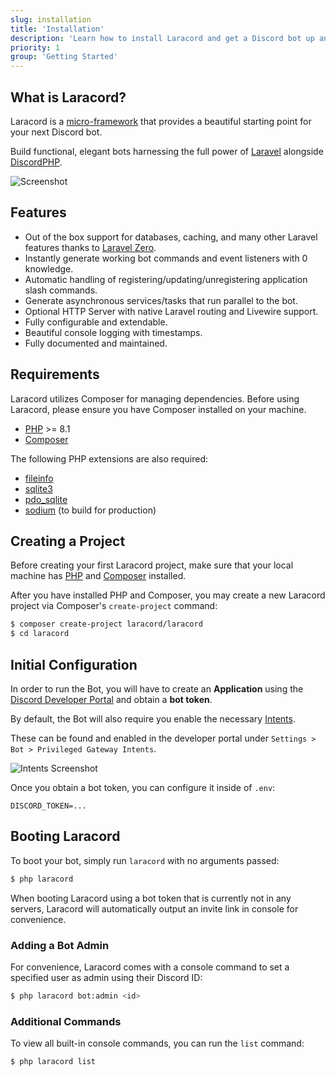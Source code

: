 ```yaml
---
slug: installation
title: 'Installation'
description: 'Learn how to install Laracord and get a Discord bot up and running in just a few steps.'
priority: 1
group: 'Getting Started'
---
```


## What is Laracord?

Laracord is a [micro-framework](https://github.com/laracord/framework) that provides a beautiful starting point for your next Discord bot.

Build functional, elegant bots harnessing the full power of [Laravel](https://laravel.com/) alongside [DiscordPHP](https://github.com/discord-php/DiscordPHP).

![Screenshot](/images/laracord-cli.png)

## Features

- Out of the box support for databases, caching, and many other Laravel features thanks to [Laravel Zero](https://laravel-zero.com/).
- Instantly generate working bot commands and event listeners with 0 knowledge.
- Automatic handling of registering/updating/unregistering application slash commands.
- Generate asynchronous services/tasks that run parallel to the bot.
- Optional HTTP Server with native Laravel routing and Livewire support.
- Fully configurable and extendable.
- Beautiful console logging with timestamps.
- Fully documented and maintained.

## Requirements

Laracord utilizes Composer for managing dependencies. Before using Laracord, please ensure you have Composer installed on your machine.

- [PHP](https://www.php.net/releases/) >= 8.1
- [Composer](https://getcomposer.org/)

The following PHP extensions are also required:

- [fileinfo](https://www.php.net/manual/en/book.fileinfo.php)
- [sqlite3](https://www.php.net/manual/en/book.sqlite3.php)
- [pdo_sqlite](https://www.php.net/manual/en/ref.pdo-sqlite.php)
- [sodium](https://www.php.net/manual/en/book.sodium.php) (to build for production)

## Creating a Project

Before creating your first Laracord project, make sure that your local machine has [PHP](https://secure.php.net/manual/en/install.php) and [Composer](https://getcomposer.org/download/) installed.

After you have installed PHP and Composer, you may create a new Laracord project via Composer's `create-project` command:

```sh
$ composer create-project laracord/laracord
$ cd laracord
```

## Initial Configuration

In order to run the Bot, you will have to create an **Application** using the [Discord Developer Portal](https://discord.com/developers/applications) and obtain a **bot token**.

By default, the Bot will also require you enable the necessary [Intents](https://discord.com/developers/docs/topics/gateway#gateway-intents).

These can be found and enabled in the developer portal under `Settings > Bot > Privileged Gateway Intents`.

![Intents Screenshot](/images/discord-intents.png)

Once you obtain a bot token, you can configure it inside of `.env`:

```env
DISCORD_TOKEN=...
```

## Booting Laracord

To boot your bot, simply run `laracord` with no arguments passed:

```sh
$ php laracord
```

When booting Laracord using a bot token that is currently not in any servers, Laracord will automatically output an invite link in console for convenience.

### Adding a Bot Admin

For convenience, Laracord comes with a console command to set a specified user as admin using their Discord ID:

```sh
$ php laracord bot:admin <id>
```

### Additional Commands

To view all built-in console commands, you can run the `list` command:

```sh
$ php laracord list
```
